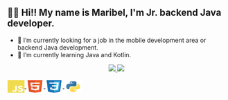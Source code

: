 ## 🙋‍♀️ Hi!! My name is Maribel, I'm Jr. backend Java developer.
- 🔭 I’m currently looking for a job in the mobile development area or backend Java development.
- 🌱 I’m currently learning Java and Kotlin.
<div align="center">
  <a href="https://github.com/maribelVia">
  <img height="180em" src="https://github-readme-stats.vercel.app/api?username=maribelVia&show_icons=true&theme=radical&include_all_commits=true&count_private=true"/>
  <img height="180em" src="https://github-readme-stats.vercel.app/api/top-langs/?username=maribelVia&layout=compact&langs_count=7&theme=radical"/>
</div>
<div style="display: inline_block"><br>
  <img align="center" alt="Mari-Js" height="30" width="40" src="https://raw.githubusercontent.com/devicons/devicon/master/icons/javascript/javascript-plain.svg">
  <img align="center" alt="Mari-HTML" height="30" width="40" src="https://raw.githubusercontent.com/devicons/devicon/master/icons/html5/html5-original.svg">
  <img align="center" alt="Mari-CSS" height="30" width="40" src="https://raw.githubusercontent.com/devicons/devicon/master/icons/css3/css3-original.svg">
  <img align="center" alt="Mari-Python" height="30" width="40" src="https://raw.githubusercontent.com/devicons/devicon/master/icons/python/python-original.svg">
</div>
  
  ##
  
